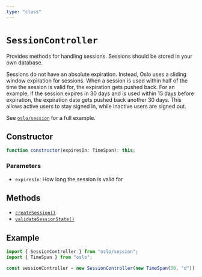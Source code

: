 ```yaml
---
type: "class"
---
```


# `SessionController`

Provides methods for handling sessions. Sessions should be stored in your own database.

Sessions do not have an absolute expiration. Instead, Oslo uses a sliding window expiration for sessions. When a session is used within half of the time the session is valid for, the expiration gets pushed back. For an example, if the session expires in 30 days and is used within 15 days before expiration, the expiration date gets pushed back another 30 days. This allows active users to stay signed in, while inactive users are signed out.

See [`oslo/session`](/reference/session) for a full example.

## Constructor

```ts
function constructor(expiresIn: TimeSpan): this;
```

### Parameters

- `expiresIn`: How long the session is valid for

## Methods

- [`createSession()`](ref:sessio/SessionController)
- [`validateSessionState()`](ref:session/SessionController)

## Example

```ts
import { SessionController } from "oslo/session";
import { TimeSpan } from "oslo";

const sessionController = new SessionController(new TimeSpan(30, "d"));
```

